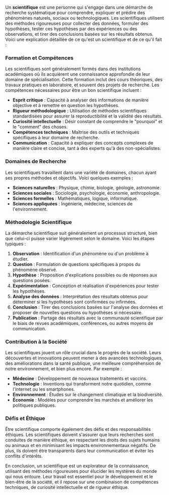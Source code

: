 Un **scientifique** est une personne qui s'engage dans une démarche de recherche systématique pour comprendre, expliquer et prédire des phénomènes naturels, sociaux ou technologiques. Les scientifiques utilisent des méthodes rigoureuses pour collecter des données, formuler des hypothèses, tester ces hypothèses par des expériences ou des observations, et tirer des conclusions basées sur les résultats obtenus. Voici une explication détaillée de ce qu'est un scientifique et de ce qu'il fait :

### Formation et Compétences

Les scientifiques sont généralement formés dans des institutions académiques où ils acquièrent une connaissance approfondie de leur domaine de spécialisation. Cette formation inclut des cours théoriques, des travaux pratiques en laboratoire, et souvent des projets de recherche. Les compétences nécessaires pour être un bon scientifique incluent :

- **Esprit critique** : Capacité à analyser des informations de manière objective et à remettre en question les hypothèses.
- **Rigueur méthodologique** : Utilisation de méthodes scientifiques standardisées pour assurer la reproductibilité et la validité des résultats.
- **Curiosité intellectuelle** : Désir constant de comprendre le "pourquoi" et le "comment" des choses.
- **Compétences techniques** : Maîtrise des outils et techniques spécifiques à leur domaine de recherche.
- **Communication** : Capacité à expliquer des concepts complexes de manière claire et concise, tant à des experts qu'à des non-spécialistes.

### Domaines de Recherche

Les scientifiques travaillent dans une variété de domaines, chacun ayant ses propres méthodes et objectifs. Voici quelques exemples :

- **Sciences naturelles** : Physique, chimie, biologie, géologie, astronomie.
- **Sciences sociales** : Sociologie, psychologie, économie, anthropologie.
- **Sciences formelles** : Mathématiques, logique, informatique.
- **Sciences appliquées** : Ingénierie, médecine, sciences de l'environnement.

### Méthodologie Scientifique

La démarche scientifique suit généralement un processus structuré, bien que celui-ci puisse varier légèrement selon le domaine. Voici les étapes typiques :

1. **Observation** : Identification d'un phénomène ou d'un problème à étudier.
2. **Question** : Formulation de questions spécifiques à propos du phénomène observé.
3. **Hypothèse** : Proposition d'explications possibles ou de réponses aux questions posées.
4. **Expérimentation** : Conception et réalisation d'expériences pour tester les hypothèses.
5. **Analyse des données** : Interprétation des résultats obtenus pour déterminer si les hypothèses sont confirmées ou infirmées.
6. **Conclusion** : Tirer des conclusions basées sur l'analyse des données et proposer de nouvelles questions ou hypothèses si nécessaire.
7. **Publication** : Partage des résultats avec la communauté scientifique par le biais de revues académiques, conférences, ou autres moyens de communication.

### Contribution à la Société

Les scientifiques jouent un rôle crucial dans le progrès de la société. Leurs découvertes et innovations peuvent mener à des avancées technologiques, des améliorations dans la santé publique, une meilleure compréhension de notre environnement, et bien plus encore. Par exemple :

- **Médecine** : Développement de nouveaux traitements et vaccins.
- **Technologie** : Inventions qui transforment notre quotidien, comme l'Internet ou les smartphones.
- **Environnement** : Études sur le changement climatique et la biodiversité.
- **Économie** : Modèles pour comprendre les marchés et améliorer les politiques publiques.

### Défis et Éthique

Être scientifique comporte également des défis et des responsabilités éthiques. Les scientifiques doivent s'assurer que leurs recherches sont conduites de manière éthique, en respectant les droits des sujets humains ou animaux et en minimisant les impacts environnementaux négatifs. De plus, ils doivent être transparents dans leur communication et éviter les conflits d'intérêts.

En conclusion, un scientifique est un explorateur de la connaissance, utilisant des méthodes rigoureuses pour élucider les mystères du monde qui nous entoure. Leur travail est essentiel pour le développement et le bien-être de la société, et il repose sur une combinaison de compétences techniques, de curiosité intellectuelle et de rigueur éthique.